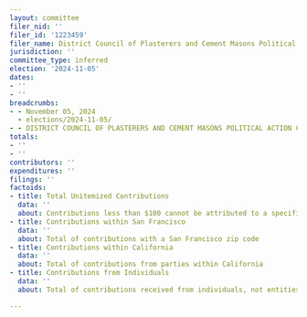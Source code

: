 ```yaml
---
layout: committee
filer_nid: ''
filer_id: '1223459'
filer_name: District Council of Plasterers and Cement Masons Political Action Committee
jurisdiction: ''
committee_type: inferred
election: '2024-11-05'
dates:
- ''
- ''
breadcrumbs:
- - November 05, 2024
  - elections/2024-11-05/
- - DISTRICT COUNCIL OF PLASTERERS AND CEMENT MASONS POLITICAL ACTION COMMITTEE
totals:
- ''
- ''
contributors: ''
expenditures: ''
filings: ''
factoids:
- title: Total Unitemized Contributions
  data: ''
  about: Contributions less than $100 cannot be attributed to a specific individual
- title: Contributions within San Francisco
  data: ''
  about: Total of contributions with a San Francisco zip code
- title: Contributions within California
  data: ''
  about: Total of contributions from parties within California
- title: Contributions from Individuals
  data: ''
  about: Total of contributions received from individuals, not entities

---
```


